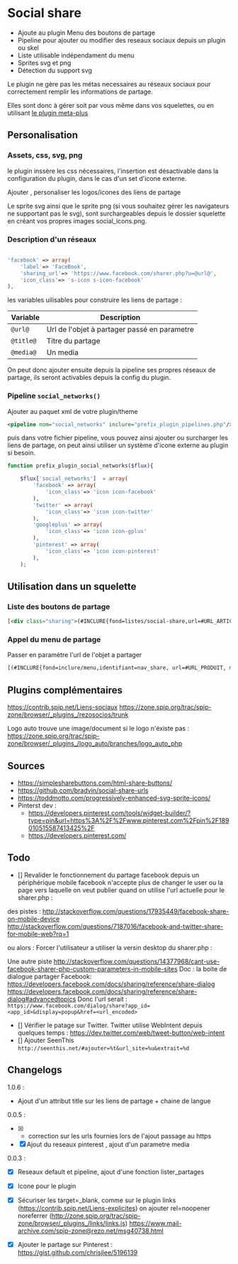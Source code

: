 # Social share

* Ajoute au plugin Menu des boutons de partage
* Pipeline pour ajouter ou modifier des reseaux sociaux depuis un plugin ou skel
* Liste utilisable indépendament du menu
* Sprites svg et png
* Détection du support svg

Le plugin ne gère pas les métas necessaires au réseaux sociaux pour correctement remplir les informations de partage.

Elles sont donc à gérer soit par vous même dans vos squelettes, ou en utilisant [le plugin meta-plus](https://contrib.spip.net/Metas-4845)


## Personalisation

### Assets, css, svg, png

le plugin inssère les css nécessaires, l'insertion est désactivable dans la configuration du plugin, dans le cas d'un set d'icone externe.

Ajouter , personaliser les logos/icones des liens de partage

Le sprite svg ainsi que le sprite png (si vous souhaitez gérer les navigateurs ne supportant pas le svg), sont surchargeables depuis le dossier squelette en créant vos propres images social_icons.png.

### Description d'un réseaux

```php

'facebook' => array(
	'label'=> 'FaceBook',
	'sharing_url'=> 'https://www.facebook.com/sharer.php?u=@url@',
	'icon_class'=> 's-icon s-icon-facebook'
),

```

les variables uilisables pour construire les liens de partage :

| Variable | Description |
|--|--|
| `@url@`| Url de l'objet à partager passé en parametre|
| `@title@` | Titre du partage |
| `@media@` | Un media |

On peut donc ajouter ensuite depuis la pipeline ses propres réseaux de partage, ils seront activables depuis la config du plugin.

### Pipeline `social_networks()`


Ajouter au paquet xml de votre plugin/theme

```xml
<pipeline nom="social_networks" inclure="prefix_plugin_pipelines.php"/>

```

puis dans votre fichier pipeline, vous pouvez ainsi ajouter ou surcharger
les liens de partage, on peut ainsi utiliser un système d'icone externe au plugin si besoin.

```php
function prefix_plugin_social_networks($flux){

	$flux['social_networks']  = array(
		'facebook' => array(
			'icon_class'=> 'icon icon-facebook'
		),
		'twitter' => array(
			'icon_class'=> 'icon icon-twitter'
		),
		'googleplus' => array(
			'icon_class'=> 'icon icon-gplus'
		),
		'pinterest' => array(
			'icon_class'=> 'icon icon-pinterest'
		),
	);
```



## Utilisation dans un squelette

### Liste des boutons de partage

```html
[<div class="sharing">(#INCLURE{fond=listes/social-share,url=#URL_ARTICLE,title=#TITRE,media=#LOGO_ARTICLE,env})</div>]
```

### Appel du menu de partage

Passer en paramètre l'url de l'objet a partager

```html
[(#INCLURE{fond=inclure/menu,identifiant=nav_share, url=#URL_PRODUIT, media=#LOGO_ARTICLE env})]
```

## Plugins complémentaires


https://contrib.spip.net/Liens-sociaux
https://zone.spip.org/trac/spip-zone/browser/_plugins_/rezosocios/trunk

Logo auto trouve une image/document si le logo n'éxiste pas :
https://zone.spip.org/trac/spip-zone/browser/_plugins_/logo_auto/branches/logo_auto_php

## Sources

* https://simplesharebuttons.com/html-share-buttons/
* https://github.com/bradvin/social-share-urls
* https://toddmotto.com/progressively-enhanced-svg-sprite-icons/
* Pinterst dev :
	* https://developers.pinterest.com/tools/widget-builder/?type=pin&url=https%3A%2F%2Fwww.pinterest.com%2Fpin%2F189010515587413425%2F
	* https://developers.pinterest.com/

## Todo


- [] Revalider le fonctionnement du partage facebook depuis un périphérique mobile
facebook n'accepte plus de changer le user ou la page vers laquelle on veut publier quand
on utilise l'url actuelle pour le sharer.php :

des pistes :
http://stackoverflow.com/questions/17935449/facebook-share-on-mobile-device  
http://stackoverflow.com/questions/7187016/facebook-and-twitter-share-for-mobile-web?rq=1

ou alors :
Forcer l'utilisateur a utiliser la versin desktop du sharer.php :

Une autre piste
http://stackoverflow.com/questions/14377968/cant-use-facebook-sharer-php-custom-parameters-in-mobile-sites
Doc : la boite de dialogue partager Facebook:
https://developers.facebook.com/docs/sharing/reference/share-dialog
https://developers.facebook.com/docs/sharing/reference/share-dialog#advancedtopics
Donc l'url serait :
`https://www.facebook.com/dialog/share?app_id=<app_id>&display=popup&href=<url_encoded>`

- [] Vérifier le patage sur Twitter. Twitter utilise WebIntent depuis quelques temps : https://dev.twitter.com/web/tweet-button/web-intent
- [] Ajouter SeenThis `http://seenthis.net/#ajouter=%t&url_site=%u&extrait=%d`



## Changelogs

1.0.6 :

- Ajout d'un attribut title sur les liens de partage + chaine de langue

0.0.5 :

- [X] - correction sur les urls fournies lors de l'ajout passage au https
- [X] Ajout du reseaux pinterest , ajout d'un parametre media

0.0.3 :

- [X] Reseaux default et pipeline, ajout d'une fonction lister_partages
- [X] Icone pour le plugin
- [x] Sécuriser les target=_blank, comme sur le plugin links (https://contrib.spip.net/Liens-explicites)
		on ajouter rel=noopener noreferrer
		(http://zone.spip.org/trac/spip-zone/browser/_plugins_/links/links.js)
		https://www.mail-archive.com/spip-zone@rezo.net/msg40738.html

- [x] Ajouter le partage sur Pinterest : https://gist.github.com/chrisjlee/5196139
